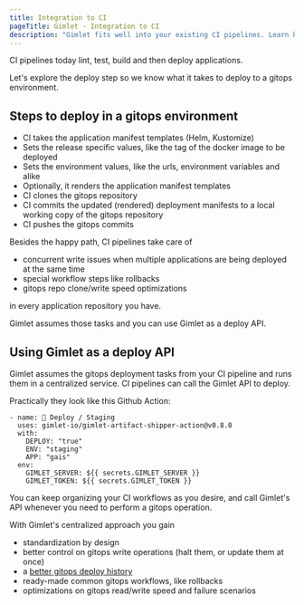 ```yaml
---
title: Integration to CI
pageTitle: Gimlet - Integration to CI
description: "Gimlet fits well into your existing CI pipelines. Learn how Gimlet integrates with CI"
---
```


CI pipelines today lint, test, build and then deploy applications.

Let's explore the deploy step so we know what it takes to deploy to a gitops environment.

## Steps to deploy in a gitops environment

- CI takes the application manifest templates (Helm, Kustomize)
- Sets the release specific values, like the tag of the docker image to be deployed
- Sets the environment values, like the urls, environment variables and alike
- Optionally, it renders the application manifest templates
- CI clones the gitops repository
- CI commits the updated (rendered) deployment manifests to a local working copy of the gitops repository
- CI pushes the gitops commits

Besides the happy path, CI pipelines take care of
- concurrent write issues when multiple applications are being deployed at the same time
- special workflow steps like rollbacks
- gitops repo clone/write speed optimizations

in every application repository you have.

Gimlet assumes those tasks and you can use Gimlet as a deploy API.

## Using Gimlet as a deploy API

Gimlet assumes the gitops deployment tasks from your CI pipeline and runs them in a centralized service. CI pipelines can call the Gimlet API to deploy.

Practically they look like this Github Action:

```
- name: 🚀 Deploy / Staging
  uses: gimlet-io/gimlet-artifact-shipper-action@v0.8.0
  with:
    DEPLOY: "true"
    ENV: "staging"
    APP: "gais"
  env:
    GIMLET_SERVER: ${{ secrets.GIMLET_SERVER }}
    GIMLET_TOKEN: ${{ secrets.GIMLET_TOKEN }}
```

You can keep organizing your CI workflows as you desire, and call Gimlet's API whenever you need to perform a gitops operation.

With Gimlet's centralized approach you gain
- standardization by design
- better control on gitops write operations (halt them, or update them at once)
- a [better gitops deploy history](http://localhost:3001/blog/three-problems-with-gitops-as-deployment-history-and-how-we-overcome-them)
- ready-made common gitops workflows, like rollbacks
- optimizations on gitops read/write speed and failure scenarios
